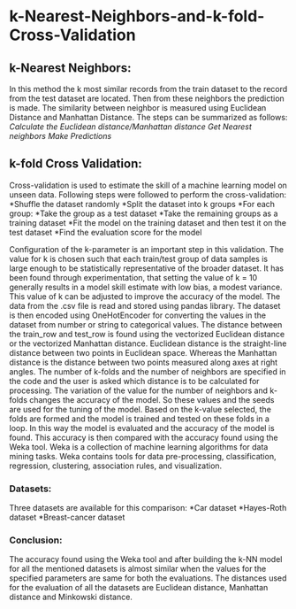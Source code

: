 # k-Nearest-Neighbors-and-k-fold-Cross-Validation

## k-Nearest Neighbors: ##

In this method the k most similar records from the train dataset to the record from the test dataset are located. Then from these neighbors the prediction is made.
The similarity between neighbor is measured using Euclidean Distance and Manhattan Distance.
The steps can be summarized as follows:
*Calculate the Euclidean distance/Manhattan distance*
*Get Nearest neighbors*
*Make Predictions*

## k-fold Cross Validation: ##

Cross-validation is used to estimate the skill of a machine learning model on unseen data. Following steps were followed to perform the cross-validation:
*Shuffle the dataset randomly
*Split the dataset into k groups
*For each group:
  *Take the group as a test dataset
	 *Take the remaining groups as a training dataset
  *Fit the model on the training dataset and then test it on the test dataset
*Find the evaluation score for the model

Configuration of the k-parameter is an important step in this validation. The value for k is chosen such that each train/test group of data samples is large enough to be statistically representative of the broader dataset. It has been found through experimentation, that setting the value of k = 10 generally results in a model skill estimate with low bias, a modest variance. This value of k can be adjusted to improve the accuracy of the model.
The data from the .csv file is read and stored using pandas library. The dataset is then encoded using OneHotEncoder for converting the values in the dataset from number or string to categorical values.
The distance between the train_row and test_row is found using the vectorized Euclidean distance or the vectorized Manhattan distance. Euclidean distance is the straight-line distance between two points in Euclidean space. Whereas the Manhattan distance is the distance between two points measured along axes at right angles.
The number of k-folds and the number of neighbors are specified in the code and the user is asked which distance is to be calculated for processing. The variation of the value for the number of neighbors and k-folds changes the accuracy of the model. So these values and the seeds are used for the tuning of the model. Based on the k-value selected, the folds are formed and the model is trained and tested on these folds in a loop. In this way the model is evaluated and the accuracy of the model is found. This accuracy is then compared with the accuracy found using the Weka tool.
Weka is a collection of machine learning algorithms for data mining tasks. Weka contains tools for data pre-processing, classification, regression, clustering, association rules, and visualization.

### Datasets: ###
Three datasets are available for this comparison:
*Car dataset
*Hayes-Roth dataset
*Breast-cancer dataset
 
### Conclusion: ###
The accuracy found using the Weka tool and after building the k-NN model for all the mentioned datasets is almost similar when the values for the specified parameters are same for both the evaluations. The distances used for the evaluation of all the datasets are Euclidean distance, Manhattan distance and Minkowski distance.
